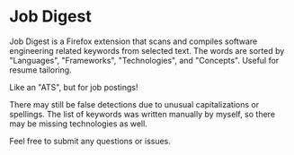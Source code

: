 # Job Digest

Job Digest is a Firefox extension that scans and compiles software engineering related keywords from selected text. The words are sorted by "Languages", "Frameworks", "Technologies", and "Concepts". Useful for resume tailoring. 

Like an "ATS", but for job postings!

There may still be false detections due to unusual capitalizations or spellings. The list of keywords was written manually by myself, so there may be missing technologies as well.

Feel free to submit any questions or issues.

